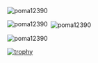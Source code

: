 <p align="left"> <img src="https://komarev.com/ghpvc/?username=poma12390&label=Profile%20views&color=0e75b6&style=flat" alt="poma12390" /> </p>

<p><img align="left" src="https://github-readme-stats.vercel.app/api/top-langs?username=poma12390&show_icons=true&locale=en&layout=compact" alt="poma12390" /></p>

<p>&nbsp;<img align="center" src="https://github-readme-stats.vercel.app/api?username=poma12390&show_icons=true&locale=en" alt="poma12390" /></p>

<p><img align="center" src="https://github-readme-streak-stats.herokuapp.com/?user=poma12390&" alt="poma12390" /></p>


[![trophy](https://github-profile-trophy.vercel.app/?username=ryo-ma)](https://github.com/ryo-ma/github-profile-trophy)
